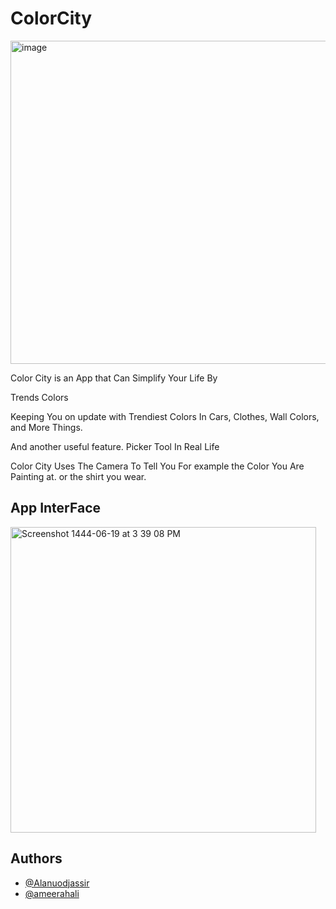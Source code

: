 # ColorCity
<img width="517" alt="image" src="https://user-images.githubusercontent.com/105976898/212086293-ba578a34-ded9-402d-a774-815388f07e36.png">

Color City is an App that Can Simplify Your Life By 

Trends Colors

Keeping You on update with Trendiest Colors In  Cars, Clothes, Wall Colors, and More Things.

 

And another useful feature.
  Picker Tool In Real Life

Color City Uses The Camera To Tell You For example the Color You Are Painting at. or the shirt you wear.


## App InterFace
<img width="489" alt="Screenshot 1444-06-19 at 3 39 08 PM" src="https://user-images.githubusercontent.com/105976898/212068632-2c175c85-9856-46db-ba0a-02a324446948.png">



## Authors 
- [@Alanuodjassir](https://github.com/alanuodjassir)
- [@ameerahali](https://github.com/ameerahali)

